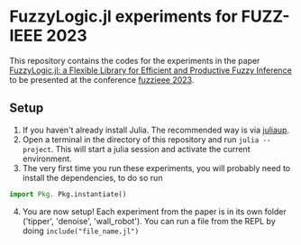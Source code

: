 # FuzzyLogic.jl experiments for FUZZ-IEEE 2023

This repository contains the codes for the experiments in the paper [FuzzyLogic.jl: a Flexible Library for Efficient and Productive Fuzzy Inference](https://arxiv.org/abs/2306.10316) to be presented at the conference [fuzzieee 2023](https://fuzz-ieee.org/).

## Setup

1. If you haven't already install Julia. The recommended way is via [juliaup](https://github.com/JuliaLang/juliaup).
2. Open a terminal in the directory of this repository and run `julia --project`. This will start a julia session and activate the current environment.
3. The very first time you run these experiments, you will probably need to install the dependencies, to do so run

```julia
import Pkg. Pkg.instantiate()
```

4. You are now setup! Each experiment from the paper is in its own folder ('tipper', 'denoise', 'wall_robot'). You can run a file from the REPL by doing `include("file_name.jl")`
